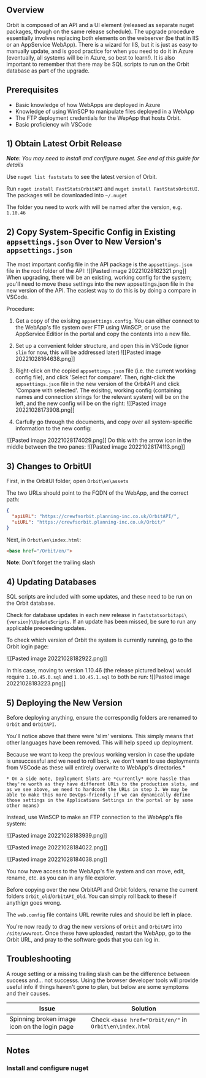 ## Overview
Orbit is composed of an API and a UI element (released as separate nuget packages, though on the same release schedule). The upgrade procedure essentially involves replacing both elements on the webserver (be that in IIS or an AppService WebApp). There is a wizard for IIS, but it is just as easy to manually update, and is good practice for when you need to do it in Azure (eventually, all systems will be in Azure, so best to learn!). It is also important to remember that there may be SQL scripts to run on the Orbit database as part of the upgrade.

## Prerequisites
- Basic knowledge of how WebApps are deployed in Azure
- Knowledge of using WinSCP to manipulate files deployed in a WebApp
- The FTP deployment credentials for the WepApp that hosts Orbit. 
- Basic proficiency wih VSCode

## 1) Obtain Latest Orbit Release
***Note**: You may need to install and configure nuget. See end of this guide for details*

Use `nuget list faststats` to see the latest version of Orbit.

Run `nuget install FastStatsOrbitAPI` and `nuget install FastStatsOrbitUI`. The packages will be downloaded into  `~/.nuget` 

The folder you need to work with will be named after the version, e.g. `1.10.46`

## 2) Copy System-Specific Config in Existing `appsettings.json` Over to New Version's `appsettings.json`

The most important config file in the API package is the `appsettings.json` file in the root folder of the API:
![[Pasted image 20221028162321.png]]
When upgrading, there will be an existing, working config for the system; you'll need to move these settings into the new appsettings.json file in the new version of the API. The easiest way to do this is by doing a compare in VSCode.

Procedure:
1) Get a copy of the exisitng `appsettings.config`. You can either connect to the WebApp's file system over FTP using WinSCP, or use the AppService Editior in the portal and copy the contents into a new file.
2) Set up a convenient folder structure, and open this in VSCode (ignor `slim` for now, this will be addressed later)
![[Pasted image 20221028164638.png]]
3) Right-click on the copied `appsettings.json` file (i.e. the current working config file), and click 'Select for compare'. Then, right-click the `appsettings.json` file in the new version of the OrbitAPI and click 'Compare with selected'. The exisitng, working config (containing names and connection strings for the relevant system) will be on the left, and the new config will be on the right:
![[Pasted image 20221028173908.png]]

4) Carfully go through the documents, and copy over all system-specific information to the new config:

![[Pasted image 20221028174029.png]]
 Do this with the arrow icon in the middle between the two panes:
 ![[Pasted image 20221028174113.png]]


## 3) Changes to OrbitUI

First, in the OrbitUI folder, open `Orbit\en\assets`

The two URLs should point to the FQDN of the WebApp, and the correct path:

```json
{
  "apiURL": "https://crewfsorbit.planning-inc.co.uk/OrbitAPI/",
  "uiURL": "https://crewfsorbit.planning-inc.co.uk/Orbit/"
}
```

Next, in `Orbit\en\index.html`:

```html
<base href="/Orbit/en/">
```
**Note**: Don't forget the trailing slash

## 4) Updating Databases

SQL scripts are included with some updates, and these need to be run on the Orbit database.

Check for database updates in each new release in `faststatsorbitapi\{version}\UpdateScripts`. If an update has been missed, be sure to run any applicable preceeding updates. 

To check which version of Orbit the system is currently running, go to the Orbit login page:

![[Pasted image 20221028182922.png]]

In this case, moving to version 1.10.46 (the release pictured below) would require `1.10.45.0.sql` and `1.10.45.1.sql` to both be run:
![[Pasted image 20221028183223.png]]

## 5) Deploying the New Version

Before deploying anything, ensure the correspondig folders are renamed to `Orbit` and `OrbitAPI`. 

You'll notice above that there were 'slim'  versions. This simply means that other languages have been removed. This will help speed up deployment.

Because we want to keep the previous working version in case the update is unsuccessful and we need to roll back, we don't want to use deployments from VSCode as these will entirely overwrite to WebApp's directories.*

``` 
* On a side note, Deployment Slots are *currently* more hassle than they're worth as they have different URLs to the production slots, and as we see above, we need to hardcode the URLs in step 3. We may be able to make this more DevOps-friendly if we can dynamically define those settings in the Applications Settings in the portal or by some other means)
```
Instead, use WinSCP to make an FTP connection to the WebApp's file system:

![[Pasted image 20221028183939.png]]

![[Pasted image 20221028184022.png]]

![[Pasted image 20221028184038.png]]

You now have access to the WebApp's file system and can move, edit, rename, etc. as you can in any file explorer. 

Before copying over the new OrbitAPI and Orbit folders, rename the current folders `Orbit_old`/`OrbitAPI_Old`. You can simply roll back to these if anythign goes wrong.

The `web.config` file contains URL rewrite rules and should be left in place.  

You're now ready to drag the new versions of `Orbit` and `OrbitAPI` into `/site/wwwroot`. Once these have uploaded, restart the WebApp, go to the Orbit URL, and pray to the software gods that you can log in.

## Troubleshooting

A rouge setting or a missing trailing slash can be the difference between success and... not successs. Using the browser developer tools will provide useful info if things haven't gone to plan, but below are some symptoms and their causes.

| Issue                                        | Solution                                                |
| -------------------------------------------- | ------------------------------------------------------- |
| Spinning broken image icon on the login page | Check `<base href="Orbit/en/"` in `Orbit\en\index.html` |
|                                              |                                                         |


## Notes
### Install and configure nuget
